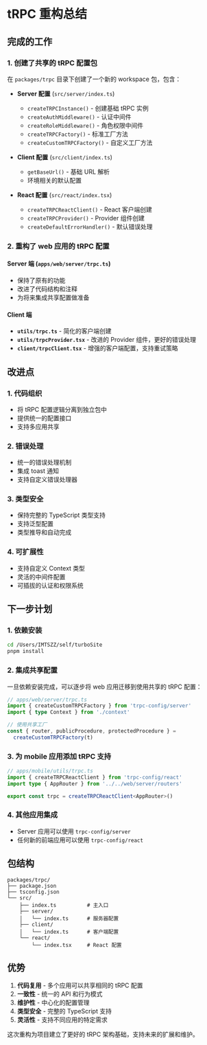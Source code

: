 # tRPC 重构总结

## 完成的工作

### 1. 创建了共享的 tRPC 配置包

在 `packages/trpc` 目录下创建了一个新的 workspace 包，包含：

- **Server 配置** (`src/server/index.ts`)

  - `createTRPCInstance()` - 创建基础 tRPC 实例
  - `createAuthMiddleware()` - 认证中间件
  - `createRoleMiddleware()` - 角色权限中间件
  - `createTRPCFactory()` - 标准工厂方法
  - `createCustomTRPCFactory()` - 自定义工厂方法

- **Client 配置** (`src/client/index.ts`)

  - `getBaseUrl()` - 基础 URL 解析
  - 环境相关的默认配置

- **React 配置** (`src/react/index.tsx`)
  - `createTRPCReactClient()` - React 客户端创建
  - `createTRPCProvider()` - Provider 组件创建
  - `createDefaultErrorHandler()` - 默认错误处理

### 2. 重构了 web 应用的 tRPC 配置

#### Server 端 (`apps/web/server/trpc.ts`)

- 保持了原有的功能
- 改进了代码结构和注释
- 为将来集成共享配置做准备

#### Client 端

- **`utils/trpc.ts`** - 简化的客户端创建
- **`utils/trpcProvider.tsx`** - 改进的 Provider 组件，更好的错误处理
- **`client/trpcClient.tsx`** - 增强的客户端配置，支持重试策略

## 改进点

### 1. 代码组织

- 将 tRPC 配置逻辑分离到独立包中
- 提供统一的配置接口
- 支持多应用共享

### 2. 错误处理

- 统一的错误处理机制
- 集成 toast 通知
- 支持自定义错误处理器

### 3. 类型安全

- 保持完整的 TypeScript 类型支持
- 支持泛型配置
- 类型推导和自动完成

### 4. 可扩展性

- 支持自定义 Context 类型
- 灵活的中间件配置
- 可插拔的认证和权限系统

## 下一步计划

### 1. 依赖安装

```bash
cd /Users/IMTSZZ/self/turboSite
pnpm install
```

### 2. 集成共享配置

一旦依赖安装完成，可以逐步将 web 应用迁移到使用共享的 tRPC 配置：

```typescript
// apps/web/server/trpc.ts
import { createCustomTRPCFactory } from 'trpc-config/server'
import { type Context } from './context'

// 使用共享工厂
const { router, publicProcedure, protectedProcedure } =
  createCustomTRPCFactory(t)
```

### 3. 为 mobile 应用添加 tRPC 支持

```typescript
// apps/mobile/utils/trpc.ts
import { createTRPCReactClient } from 'trpc-config/react'
import type { AppRouter } from '../../web/server/routers'

export const trpc = createTRPCReactClient<AppRouter>()
```

### 4. 其他应用集成

- Server 应用可以使用 `trpc-config/server`
- 任何新的前端应用可以使用 `trpc-config/react`

## 包结构

```
packages/trpc/
├── package.json
├── tsconfig.json
└── src/
    ├── index.ts          # 主入口
    ├── server/
    │   └── index.ts      # 服务器配置
    ├── client/
    │   └── index.ts      # 客户端配置
    └── react/
        └── index.tsx     # React 配置
```

## 优势

1. **代码复用** - 多个应用可以共享相同的 tRPC 配置
2. **一致性** - 统一的 API 和行为模式
3. **维护性** - 中心化的配置管理
4. **类型安全** - 完整的 TypeScript 支持
5. **灵活性** - 支持不同应用的特定需求

这次重构为项目建立了更好的 tRPC 架构基础，支持未来的扩展和维护。
